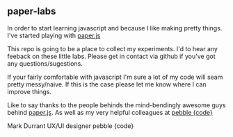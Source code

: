 ## paper-labs ##

In order to start learning javascript and because I like making pretty things. I've started playing with [paper.js](http://paperjs.org/)

This repo is going to be a place to collect my experiments. I'd to hear any feeback on these little labs. Please get in contact via github if you've got any questions/sugestions.

If your fairly comfortable with javascript I'm sure a lot of my code will seam pretty messy/naive. If this is the case please let me know where I can improve things.

Like to say thanks to the people behinds the mind-bendingly awesome guys behind [paper.js](http://paperjs.org/). As well as my very helpful colleagues at [pebble {code}](http://pebblecode.com/)

Mark Durrant
UX/UI designer
pebble {code}